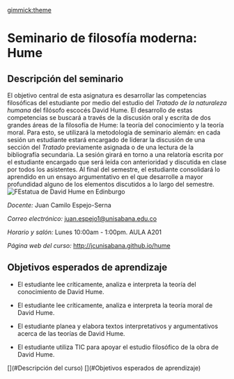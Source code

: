 [gimmick:theme](united)

# Seminario de filosofía moderna: Hume

## Descripción del seminario

El objetivo central de esta asignatura es desarrollar las competencias filosóficas del estudiante por medio del estudio del *Tratado de la naturaleza humana* del filósofo escocés David Hume. El desarrollo de estas competencias se buscará a través de la discusión oral y escrita de dos grandes áreas de la filosofía de Hume: la teoría del conocimiento y la teoría moral. Para esto, se utilizará la metodología de seminario alemán: en cada sesión un estudiante estará encargado de liderar la discusión de una sección del *Tratado* previamente asignada o de una lectura de la bibliografía secundaria. La sesión girará en torno a una relatoría escrita por el estudiante encargado que será leída con anterioridad y discutida en clase por todos los asistentes. Al final del semestre, el estudiante consolidará lo aprendido en un ensayo argumentativo en el que desarrolle a mayor profundidad alguno de los elementos discutidos a lo largo del semestre.![FEstatua de David Hume en Edinburgo](https://upload.wikimedia.org/wikipedia/commons/0/0e/DavidHume.jpg "Estatua de David Hume en Edinburgo. Foto por Bandan, distribuida bajo licencia CC BY-SA 3.0, via Wikimedia Commons.")

*Docente:*
Juan Camilo Espejo-Serna

*Correo electrónico:*
juan.espejo1@unisabana.edu.co

*Horario y salón:*
Lunes 10:00am - 1:00pm.  AULA A201

*Página web del curso:*
http://jcunisabana.github.io/hume
 

## Objetivos esperados de aprendizaje
      
* El estudiante lee críticamente, analiza e interpreta la teoría del conocimiento de David Hume.

* El estudiante lee críticamente, analiza e interpreta la teoría moral de David Hume.

* El estudiante planea y elabora textos interpretativos y argumentativos acerca de las teorías de David Hume.

* El estudiante utiliza TIC para apoyar el estudio filosófico de la obra de David Hume.


<!-- toc -->
[](#Descripción del curso)
[](#Objetivos esperados de aprendizaje)
<!-- tocstop -->
